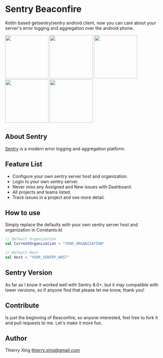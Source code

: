 # Sentry Beaconfire
Kotlin based getsentry/sentry android client, now you can care about your server's error logging and aggregation over the android phone.

<img src="http://7xjlg5.com1.z0.glb.clouddn.com/QQ20160326-4.png" width="140" />
<img src="http://7xjlg5.com1.z0.glb.clouddn.com/QQ20160326-0.png" width="140" />
<img src="http://7xjlg5.com1.z0.glb.clouddn.com/QQ20160326-1.png" width="140" />
<img src="http://7xjlg5.com1.z0.glb.clouddn.com/QQ20160326-2.png" width="140" />
<img src="http://7xjlg5.com1.z0.glb.clouddn.com/QQ20160326-3.png" width="140" />

## About Sentry
[Sentry](https://github.com/getsentry/sentry) is a modern error logging and aggregation platform.

## Feature List
* Configure your own sentry server host and organization.
* Login to your own sentry server.
* Never miss any Assigned and New issues with Dashboard.
* All projects and teams listed.
* Track issues in a project and see more detail.

## How to use
Simply replace the defaults with your own sentry server host and organization in Constants.kt
```kotlin
// Default Organization
val CurrentOrganization = "YOUR_ORGANIZATION"

// Default Host
val Host = "YOUR_SENTRY_HOST"
```
## Sentry Version
As far as I know it worked well with Sentry 8.0+, but it may compatible with lower versions, so if anyone find that please let me know, thank you! 

## Contribute
Is just the beginning of Beaconfire, so anyone interested, feel free to fork it and pull requests to me. Let's make it more fun.

## Author
Thierry Xing thierry.xing@gmail.com

